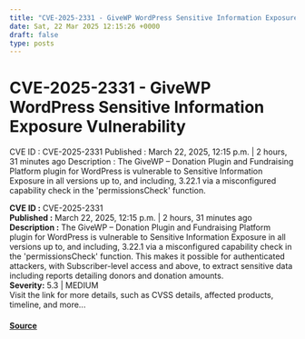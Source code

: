 ```yaml
---
title: "CVE-2025-2331 - GiveWP WordPress Sensitive Information Exposure Vulnerability"
date: Sat, 22 Mar 2025 12:15:26 +0000
draft: false
type: posts
---
```

# CVE-2025-2331 - GiveWP WordPress Sensitive Information Exposure Vulnerability





 CVE ID : CVE-2025-2331 Published : March 22, 2025, 12:15 p.m. | 2 hours, 31 minutes ago Description : The GiveWP – Donation Plugin and Fundraising Platform plugin for WordPress is vulnerable to Sensitive Information Exposure in all versions up to, and including, 3.22.1 via a misconfigured capability check in the 'permissionsCheck' function.

**CVE ID :** CVE-2025-2331  
**Published :** March 22, 2025, 12:15 p.m. | 2 hours, 31 minutes ago  
**Description :** The GiveWP – Donation Plugin and Fundraising Platform plugin for WordPress is vulnerable to Sensitive Information Exposure in all versions up to, and including, 3.22.1 via a misconfigured capability check in the 'permissionsCheck' function. This makes it possible for authenticated attackers, with Subscriber-level access and above, to extract sensitive data including reports detailing donors and donation amounts.  
**Severity:** 5.3 | MEDIUM  
Visit the link for more details, such as CVSS details, affected products, timeline, and more...

#### [Source](https://cvefeed.io/vuln/detail/CVE-2025-2331)

